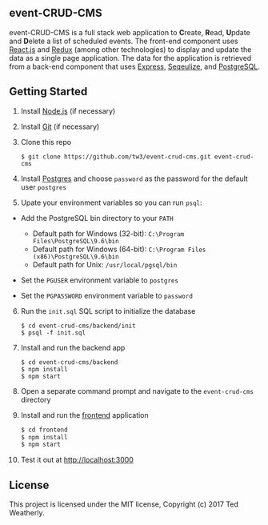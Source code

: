 ## event-CRUD-CMS ##

event-CRUD-CMS is a full stack web application to **C**reate, **R**ead, **U**pdate and **D**elete a list of scheduled events.  The front-end component uses [React.js](https://facebook.github.io/react/) and [Redux](http://redux.js.org/) (among other technologies) to display and update the data as a single page application.  The data for the application is retrieved from a back-end component that uses [Express](http://expressjs.com/), [Seqeulize](http://sequelizejs.com), and [PostgreSQL](https://www.postgresql.org/).

## Getting Started ##

 1. Install [Node.js](https://nodejs.org/en/download/current/) (if necessary)

 2. Install [Git](https://git-scm.com/downloads) (if necessary)
 
 3. Clone this repo

        $ git clone https://github.com/tw3/event-crud-cms.git event-crud-cms

 4. Install [Postgres](https://www.postgresql.org/download/) and choose `password` as the password for the default user `postgres`
 
 5. Upate your environment variables so you can run `psql`:
 
   - Add the PostgreSQL bin directory to your `PATH`
     - Default path for Windows (32-bit): `C:\Program Files\PostgreSQL\9.6\bin`
     - Default path for Windows (64-bit): `C:\Program Files (x86)\PostgreSQL\9.6\bin`
     - Default path for Unix: `/usr/local/pgsql/bin`
     
   - Set the `PGUSER` environment variable to `postgres`
   
   - Set the `PGPASSWORD` environment variable to `password`

 6. Run the `init.sql` SQL script to initialize the database
 
        $ cd event-crud-cms/backend/init
        $ psql -f init.sql
    
 7. Install and run the backend app

        $ cd event-crud-cms/backend
        $ npm install
        $ npm start 

 8. Open a separate command prompt and navigate to the `event-crud-cms` directory
 
 9. Install and run the [frontend](https://github.com/tw3/event-crud-cms/tree/master/frontend) application
 
     ```sh
    $ cd frontend
    $ npm install
    $ npm start
    ```
 
 10. Test it out at [http://localhost:3000](http://localhost:3000)

## License ##

This project is licensed under the MIT license, Copyright (c) 2017 Ted Weatherly.
